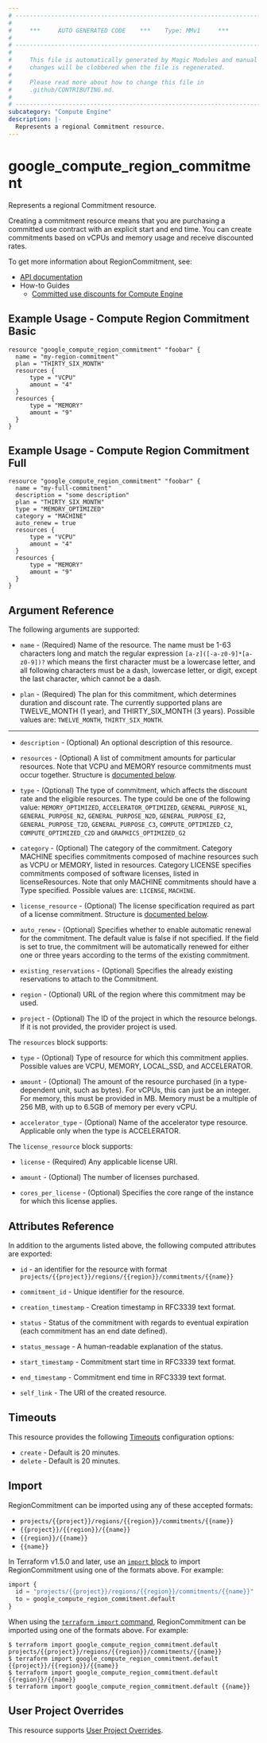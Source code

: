```yaml
---
# ----------------------------------------------------------------------------
#
#     ***     AUTO GENERATED CODE    ***    Type: MMv1     ***
#
# ----------------------------------------------------------------------------
#
#     This file is automatically generated by Magic Modules and manual
#     changes will be clobbered when the file is regenerated.
#
#     Please read more about how to change this file in
#     .github/CONTRIBUTING.md.
#
# ----------------------------------------------------------------------------
subcategory: "Compute Engine"
description: |-
  Represents a regional Commitment resource.
---
```


# google_compute_region_commitment

Represents a regional Commitment resource.

Creating a commitment resource means that you are purchasing a committed
use contract with an explicit start and end time. You can create commitments
based on vCPUs and memory usage and receive discounted rates.


To get more information about RegionCommitment, see:

* [API documentation](https://cloud.google.com/compute/docs/reference/rest/v1/regionCommitments)
* How-to Guides
    * [Committed use discounts for Compute Engine](https://cloud.google.com/compute/docs/instances/committed-use-discounts-overview)

## Example Usage - Compute Region Commitment Basic


```hcl
resource "google_compute_region_commitment" "foobar" {
  name = "my-region-commitment"
  plan = "THIRTY_SIX_MONTH"
  resources {
      type = "VCPU"
      amount = "4"
  }
  resources {
      type = "MEMORY"
      amount = "9"
  }
}
```
## Example Usage - Compute Region Commitment Full


```hcl
resource "google_compute_region_commitment" "foobar" {
  name = "my-full-commitment"
  description = "some description"
  plan = "THIRTY_SIX_MONTH"
  type = "MEMORY_OPTIMIZED"
  category = "MACHINE"
  auto_renew = true
  resources {
      type = "VCPU"
      amount = "4"
  }
  resources {
      type = "MEMORY"
      amount = "9"
  }
}
```

## Argument Reference

The following arguments are supported:


* `name` -
  (Required)
  Name of the resource. The name must be 1-63 characters long and match
  the regular expression `[a-z]([-a-z0-9]*[a-z0-9])?` which means the
  first character must be a lowercase letter, and all following
  characters must be a dash, lowercase letter, or digit, except the last
  character, which cannot be a dash.

* `plan` -
  (Required)
  The plan for this commitment, which determines duration and discount rate.
  The currently supported plans are TWELVE_MONTH (1 year), and THIRTY_SIX_MONTH (3 years).
  Possible values are: `TWELVE_MONTH`, `THIRTY_SIX_MONTH`.


- - -


* `description` -
  (Optional)
  An optional description of this resource.

* `resources` -
  (Optional)
  A list of commitment amounts for particular resources.
  Note that VCPU and MEMORY resource commitments must occur together.
  Structure is [documented below](#nested_resources).

* `type` -
  (Optional)
  The type of commitment, which affects the discount rate and the eligible resources.
  The type could be one of the following value: `MEMORY_OPTIMIZED`, `ACCELERATOR_OPTIMIZED`,
  `GENERAL_PURPOSE_N1`, `GENERAL_PURPOSE_N2`, `GENERAL_PURPOSE_N2D`, `GENERAL_PURPOSE_E2`,
  `GENERAL_PURPOSE_T2D`, `GENERAL_PURPOSE_C3`, `COMPUTE_OPTIMIZED_C2`, `COMPUTE_OPTIMIZED_C2D` and
  `GRAPHICS_OPTIMIZED_G2`

* `category` -
  (Optional)
  The category of the commitment. Category MACHINE specifies commitments composed of
  machine resources such as VCPU or MEMORY, listed in resources. Category LICENSE
  specifies commitments composed of software licenses, listed in licenseResources.
  Note that only MACHINE commitments should have a Type specified.
  Possible values are: `LICENSE`, `MACHINE`.

* `license_resource` -
  (Optional)
  The license specification required as part of a license commitment.
  Structure is [documented below](#nested_license_resource).

* `auto_renew` -
  (Optional)
  Specifies whether to enable automatic renewal for the commitment.
  The default value is false if not specified.
  If the field is set to true, the commitment will be automatically renewed for either
  one or three years according to the terms of the existing commitment.

* `existing_reservations` -
  (Optional)
  Specifies the already existing reservations to attach to the Commitment.

* `region` -
  (Optional)
  URL of the region where this commitment may be used.

* `project` - (Optional) The ID of the project in which the resource belongs.
    If it is not provided, the provider project is used.


<a name="nested_resources"></a>The `resources` block supports:

* `type` -
  (Optional)
  Type of resource for which this commitment applies.
  Possible values are VCPU, MEMORY, LOCAL_SSD, and ACCELERATOR.

* `amount` -
  (Optional)
  The amount of the resource purchased (in a type-dependent unit,
  such as bytes). For vCPUs, this can just be an integer. For memory,
  this must be provided in MB. Memory must be a multiple of 256 MB,
  with up to 6.5GB of memory per every vCPU.

* `accelerator_type` -
  (Optional)
  Name of the accelerator type resource. Applicable only when the type is ACCELERATOR.

<a name="nested_license_resource"></a>The `license_resource` block supports:

* `license` -
  (Required)
  Any applicable license URI.

* `amount` -
  (Optional)
  The number of licenses purchased.

* `cores_per_license` -
  (Optional)
  Specifies the core range of the instance for which this license applies.

## Attributes Reference

In addition to the arguments listed above, the following computed attributes are exported:

* `id` - an identifier for the resource with format `projects/{{project}}/regions/{{region}}/commitments/{{name}}`

* `commitment_id` -
  Unique identifier for the resource.

* `creation_timestamp` -
  Creation timestamp in RFC3339 text format.

* `status` -
  Status of the commitment with regards to eventual expiration
  (each commitment has an end date defined).

* `status_message` -
  A human-readable explanation of the status.

* `start_timestamp` -
  Commitment start time in RFC3339 text format.

* `end_timestamp` -
  Commitment end time in RFC3339 text format.
* `self_link` - The URI of the created resource.


## Timeouts

This resource provides the following
[Timeouts](https://developer.hashicorp.com/terraform/plugin/sdkv2/resources/retries-and-customizable-timeouts) configuration options:

- `create` - Default is 20 minutes.
- `delete` - Default is 20 minutes.

## Import


RegionCommitment can be imported using any of these accepted formats:

* `projects/{{project}}/regions/{{region}}/commitments/{{name}}`
* `{{project}}/{{region}}/{{name}}`
* `{{region}}/{{name}}`
* `{{name}}`


In Terraform v1.5.0 and later, use an [`import` block](https://developer.hashicorp.com/terraform/language/import) to import RegionCommitment using one of the formats above. For example:

```tf
import {
  id = "projects/{{project}}/regions/{{region}}/commitments/{{name}}"
  to = google_compute_region_commitment.default
}
```

When using the [`terraform import` command](https://developer.hashicorp.com/terraform/cli/commands/import), RegionCommitment can be imported using one of the formats above. For example:

```
$ terraform import google_compute_region_commitment.default projects/{{project}}/regions/{{region}}/commitments/{{name}}
$ terraform import google_compute_region_commitment.default {{project}}/{{region}}/{{name}}
$ terraform import google_compute_region_commitment.default {{region}}/{{name}}
$ terraform import google_compute_region_commitment.default {{name}}
```

## User Project Overrides

This resource supports [User Project Overrides](https://registry.terraform.io/providers/hashicorp/google/latest/docs/guides/provider_reference#user_project_override).
